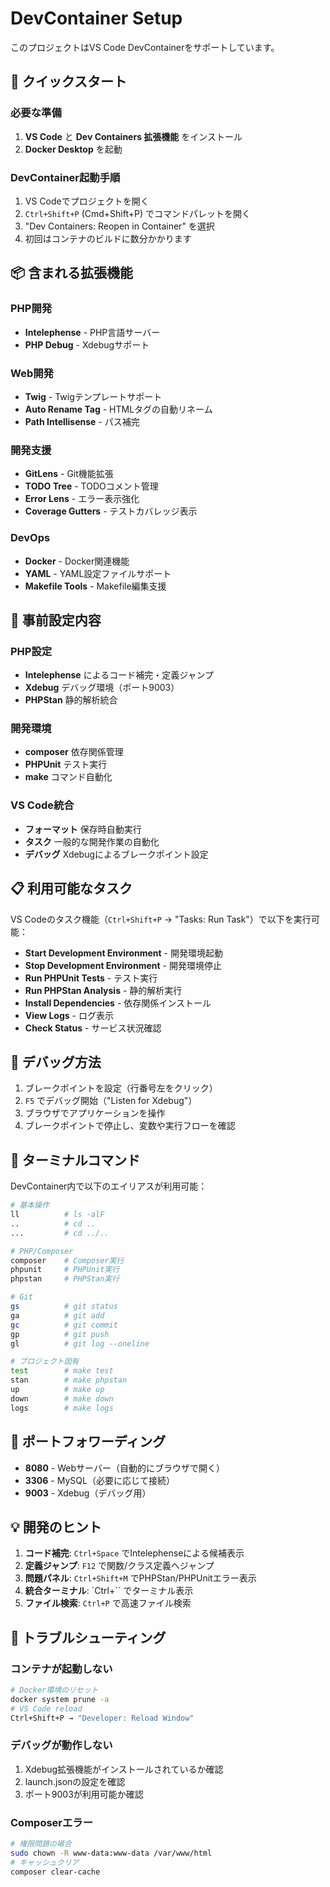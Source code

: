 # DevContainer Setup

このプロジェクトはVS Code DevContainerをサポートしています。

## 🚀 クイックスタート

### 必要な準備
1. **VS Code** と **Dev Containers 拡張機能** をインストール
2. **Docker Desktop** を起動

### DevContainer起動手順
1. VS Codeでプロジェクトを開く
2. `Ctrl+Shift+P` (Cmd+Shift+P) でコマンドパレットを開く
3. "Dev Containers: Reopen in Container" を選択
4. 初回はコンテナのビルドに数分かかります

## 📦 含まれる拡張機能

### PHP開発
- **Intelephense** - PHP言語サーバー
- **PHP Debug** - Xdebugサポート

### Web開発
- **Twig** - Twigテンプレートサポート
- **Auto Rename Tag** - HTMLタグの自動リネーム
- **Path Intellisense** - パス補完

### 開発支援
- **GitLens** - Git機能拡張
- **TODO Tree** - TODOコメント管理
- **Error Lens** - エラー表示強化
- **Coverage Gutters** - テストカバレッジ表示

### DevOps
- **Docker** - Docker関連機能
- **YAML** - YAML設定ファイルサポート
- **Makefile Tools** - Makefile編集支援

## 🔧 事前設定内容

### PHP設定
- **Intelephense** によるコード補完・定義ジャンプ
- **Xdebug** デバッグ環境（ポート9003）
- **PHPStan** 静的解析統合

### 開発環境
- **composer** 依存関係管理
- **PHPUnit** テスト実行
- **make** コマンド自動化

### VS Code統合
- **フォーマット** 保存時自動実行
- **タスク** 一般的な開発作業の自動化
- **デバッグ** Xdebugによるブレークポイント設定

## 📋 利用可能なタスク

VS Codeのタスク機能（`Ctrl+Shift+P` → "Tasks: Run Task"）で以下を実行可能：

- **Start Development Environment** - 開発環境起動
- **Stop Development Environment** - 開発環境停止
- **Run PHPUnit Tests** - テスト実行
- **Run PHPStan Analysis** - 静的解析実行
- **Install Dependencies** - 依存関係インストール
- **View Logs** - ログ表示
- **Check Status** - サービス状況確認

## 🐛 デバッグ方法

1. ブレークポイントを設定（行番号左をクリック）
2. `F5` でデバッグ開始（"Listen for Xdebug"）
3. ブラウザでアプリケーションを操作
4. ブレークポイントで停止し、変数や実行フローを確認

## 🏃 ターミナルコマンド

DevContainer内で以下のエイリアスが利用可能：

```bash
# 基本操作
ll          # ls -alF
..          # cd ..
...         # cd ../..

# PHP/Composer
composer    # Composer実行
phpunit     # PHPUnit実行
phpstan     # PHPStan実行

# Git
gs          # git status
ga          # git add
gc          # git commit
gp          # git push
gl          # git log --oneline

# プロジェクト固有
test        # make test
stan        # make phpstan
up          # make up
down        # make down
logs        # make logs
```

## 🔗 ポートフォワーディング

- **8080** - Webサーバー（自動的にブラウザで開く）
- **3306** - MySQL（必要に応じて接続）
- **9003** - Xdebug（デバッグ用）

## 💡 開発のヒント

1. **コード補完**: `Ctrl+Space` でIntelephenseによる候補表示
2. **定義ジャンプ**: `F12` で関数/クラス定義へジャンプ
3. **問題パネル**: `Ctrl+Shift+M` でPHPStan/PHPUnitエラー表示
4. **統合ターミナル**: `Ctrl+`` でターミナル表示
5. **ファイル検索**: `Ctrl+P` で高速ファイル検索

## 🚨 トラブルシューティング

### コンテナが起動しない
```bash
# Docker環境のリセット
docker system prune -a
# VS Code reload
Ctrl+Shift+P → "Developer: Reload Window"
```

### デバッグが動作しない
1. Xdebug拡張機能がインストールされているか確認
2. launch.jsonの設定を確認
3. ポート9003が利用可能か確認

### Composerエラー
```bash
# 権限問題の場合
sudo chown -R www-data:www-data /var/www/html
# キャッシュクリア
composer clear-cache
```
